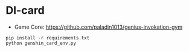 # DI-card

- Game Core: https://github.com/paladin1013/genius-invokation-gym

```shell
pip install -r requirements.txt
python genshin_card_env.py
```